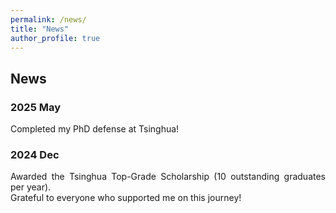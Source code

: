 ```yaml
---
permalink: /news/
title: "News"
author_profile: true
---
```


## News

### 2025 May

<p align="justify">
Completed my PhD defense at Tsinghua!
</p>

### 2024 Dec

<p align="justify">
Awarded the Tsinghua Top-Grade Scholarship (10 outstanding graduates per year).<br>
Grateful to everyone who supported me on this journey!
</p>
